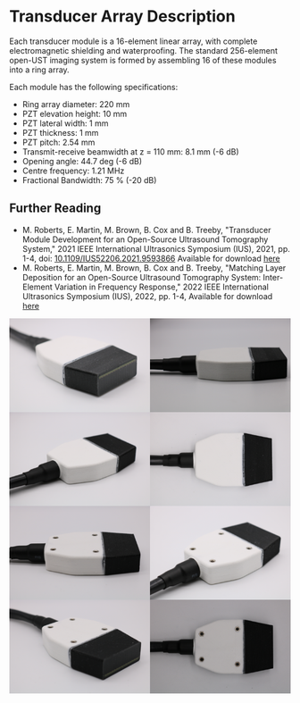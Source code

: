 # Transducer Array Description

Each transducer module is a 16-element linear array, with complete electromagnetic shielding and waterproofing. The standard 256-element open-UST imaging system is formed by assembling 16 of these modules into a ring array.

Each module has the following specifications:

- Ring array diameter: 220 mm
- PZT elevation height: 10 mm
- PZT lateral width: 1 mm
- PZT thickness: 1 mm
- PZT pitch: 2.54 mm
- Transmit-receive beamwidth at z = 110 mm: 8.1 mm (-6 dB)
- Opening angle: 44.7 deg (-6 dB)
- Centre frequency: 1.21 MHz
- Fractional Bandwidth: 75 % (-20 dB)

## Further Reading

- M. Roberts, E. Martin, M. Brown, B. Cox and B. Treeby, "Transducer Module Development for an Open-Source Ultrasound Tomography System," 2021 IEEE International Ultrasonics Symposium (IUS), 2021, pp. 1-4, doi: [10.1109/IUS52206.2021.9593866](https://doi.org/10.1109/IUS52206.2021.9593866) Available for download [here](http://gofile.me/3oqCv/ncMDqJbop)
- M. Roberts, E. Martin, M. Brown, B. Cox and B. Treeby, "Matching Layer Deposition for an Open-Source Ultrasound Tomography System: Inter-Element Variation in Frequency Response," 2022 IEEE International Ultrasonics Symposium (IUS), 2022, pp. 1-4, Available for download [here](http://gofile.me/3oqCv/6K82Qo7WL)

![image-gallery](img/image-gallery.png)